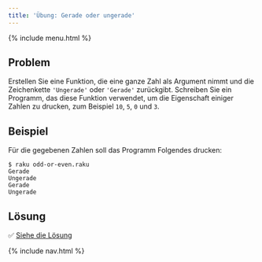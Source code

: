 ```yaml
---
title: 'Übung: Gerade oder ungerade'
---
```


{% include menu.html %}

## Problem

Erstellen Sie eine Funktion, die eine ganze Zahl als Argument nimmt und die Zeichenkette `'Ungerade'` oder `'Gerade'` zurückgibt. Schreiben Sie ein Programm, das diese Funktion verwendet, um die Eigenschaft einiger Zahlen zu drucken, zum Beispiel `10`, `5`, `0` und `3`.

## Beispiel

Für die gegebenen Zahlen soll das Programm Folgendes drucken:

```console
$ raku odd-or-even.raku
Gerade
Ungerade
Gerade
Ungerade
```

## Lösung

✅ [Siehe die Lösung](solution)

{% include nav.html %}